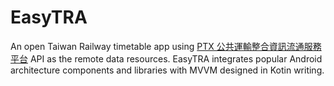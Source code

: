# EasyTRA
An open Taiwan Railway timetable app using [PTX 公共運輸整合資訊流通服務平台](https://ptx.transportdata.tw/PTX/) API as the remote data resources. EasyTRA integrates popular Android architecture components and libraries with MVVM designed in Kotin writing.
